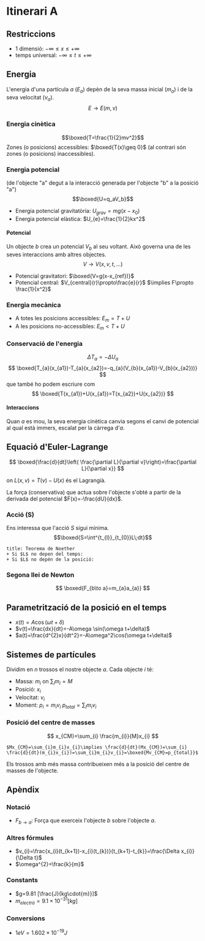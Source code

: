 # Itinerari A
## Restriccions
- 1 dimensió: $-\infty\leq x \leq +\infty$
- temps universal: $-\infty\leq t \leq +\infty$

## Energia
L'energia d'una partícula $a$ $(E_{a})$ depèn de la seva massa inicial $(m_{a})$ i de la seva velocitat $(v_{a})$.
$$E\to E(m, v)$$

### Energia cinètica
$$\boxed{T=\frac{1}{2}mv^2}$$
Zones (o posicions) accessibles: $\boxed{T(x)\geq 0}$ (al contrari són zones (o posicions) inaccessibles).


### Energia potencial
(de l'objecte "a" degut a la interacció generada per l'objecte "b" a la posició "a")
 $$\boxed{U=q_aV_b}$$
 + Energia potencial gravitatòria: $U_{grav}=mg(x-x_0)$
 + Energia potencial elàstica: $U_{e}=\frac{1}{2}kx^2$

#### Potencial
Un objecte $b$ crea un potencial $V_{b}$ al seu voltant. Això governa una de les seves interaccions amb altres objectes.
$$V\to V(x,v,t,\dots)$$

+ Potencial gravitatori: $\boxed{V=g(x-x_{ref})}$
+ Potencial central: $V_{central}(r)\propto\frac{e}{r}$
	$\implies F\propto \frac{1}{x^2}$

### Energia mecànica
+ A totes les posicions accessibles: $E_m=T+U$
+ A les posicions no-accessibles: $E_m<T+U$

### Conservació de l'energia
$$
\Delta T_{a}=-\Delta U_{a}
$$
$$
\boxed{T_{a}(x_{a1})-T_{a}(x_{a2})=-q_{a}(V_{b}(x_{a1})-V_{b}(x_{a2}))}
$$
que també ho podem escriure com
$$
\boxed{T(x_{a1})+U(x_{a1})=T(x_{a2})+U(x_{a2})}
$$
#### Interaccions
Quan $a$ es mou, la seva energia cinètica canvia segons el canvi de potencial al qual està immers, escalat per la càrrega d'$a$.

## Equació d'Euler-Lagrange
$$
\boxed{\frac{d}{dt}\left( \frac{\partial L}{\partial v}\right)=\frac{\partial L}{\partial x}}
$$

on $L(x,v)=T(v)-U(x)$ és el Lagrangià.

La força (conservativa) que actua sobre l'objecte s'obté a partir de la derivada del potencial $F(x)=-\frac{dU}{dx}$.

### Acció (S)
Ens interessa que l'acció $S$ sigui mínima.
 $$\boxed{S=\int^{t_{l}}_{t_{0}}L\;dt}$$

```ad-teorema
title: Teorema de Noether
+ Si $L$ no depen del temps:
+ Si $L$ no depén de la posició:

```
### Segona llei de Newton
$$
\boxed{F_{b\to a}=m_{a}a_{a}}
$$

## Parametrització de la posició en el temps

+ $x(t)=A\cos(\omega t+\delta)$
+ $v(t)=\frac{dx}{dt}=-A\omega \sin(\omega t+\delta)$
+ $a(t)=\frac{d^{2}x}{dt^2}=-A\omega^2\cos(\omega t+\delta)$

## Sistemes de partícules
Dividim en $n$ trossos el nostre objecte $a$. Cada objecte $i$ té:
+ Massa: $m_{i}$ on $\sum_{i}m_{i}=M$
+ Posició: $x_{i}$
+ Velocitat: $v_{i}$
+ Moment: $p_{i}=m_{i}v_{i}$
	$p_{total}=\sum_{i}m_{i}v_{i}$

### Posició del centre de masses
$$
x_{CM}=\sum_{i} \frac{m_{i}}{M}x_{i}
$$
```ad-cite
$Mx_{CM}=\sum_{i}m_{i}x_{i}\implies \frac{d}{dt}(Mx_{CM})=\sum_{i} \frac{d}{dt}(m_{i}x_{i})=\sum_{i}m_{i}v_{i}=\boxed{Mv_{CM}=p_{total}}$
```

Els trossos amb més massa contribueixen més a la posició del centre de masses de l'objecte.


## Apèndix
### Notació
+ $F_{b\to a}$: Força que exerceix l'objecte $b$ sobre l'objecte $a$.
### Altres fórmules
+ $v_{i}=\frac{x_{i}(t_{k+1})-x_{i}(t_{k})}{t_{k+1}-t_{k}}=\frac{\Delta x_{i}}{\Delta t}$
+ $\omega^{2}=\frac{k}{m}$
### Constants
+ $g=9.81 [\frac{J}{kg\cdot{m}}]$
+ $m_{electró}=9.1\times10^{-31}[kg]$

### Conversions
+ $1eV=1.602\times10^{-19}J$